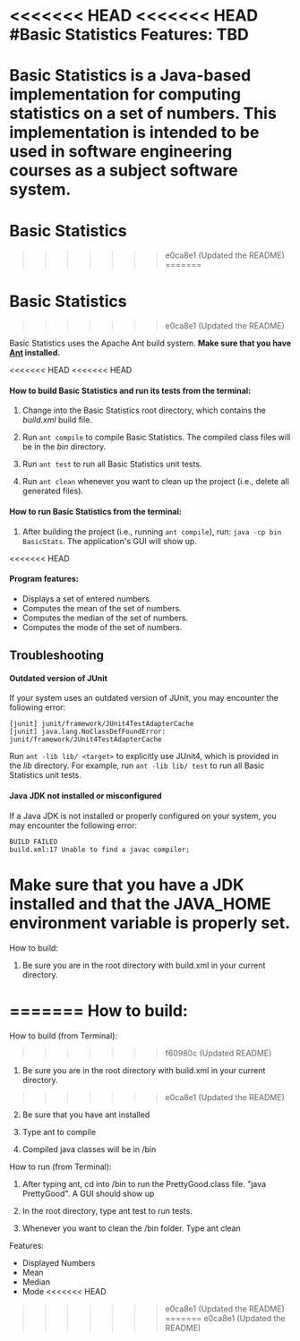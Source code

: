 <<<<<<< HEAD
<<<<<<< HEAD
#Basic Statistics
Features: TBD
=======
Basic Statistics is a Java-based implementation for computing statistics on a set of numbers.
This implementation is intended to be used in software engineering courses as
a subject software system.
=======
# Basic Statistics
>>>>>>> e0ca8e1 (Updated the README)
=======
# Basic Statistics
>>>>>>> e0ca8e1 (Updated the README)

Basic Statistics uses the Apache Ant build system. **Make sure that you have [Ant](https://ant.apache.org) installed.**

<<<<<<< HEAD
<<<<<<< HEAD
#### How to build Basic Statistics and run its tests from the terminal:

1. Change into the Basic Statistics root directory, which contains the *build.xml* build file.

2. Run `ant compile` to compile Basic Statistics. The compiled class files will be in the *bin* directory.

4. Run `ant test` to run all Basic Statistics unit tests.

5. Run `ant clean` whenever you want to clean up the project (i.e., delete all generated files).


#### How to run Basic Statistics from the terminal:

1. After building the project (i.e., running `ant compile`), run: `java -cp bin BasicStats`. The application's GUI will show up.


<<<<<<< HEAD
#### Program features:
* Displays a set of entered numbers.
* Computes the mean of the set of numbers.
* Computes the median of the set of numbers.
* Computes the mode of the set of numbers.


## Troubleshooting

#### Outdated version of JUnit

If your system uses an outdated version of JUnit, you may encounter the following error:
```
[junit] junit/framework/JUnit4TestAdapterCache
[junit] java.lang.NoClassDefFoundError: junit/framework/JUnit4TestAdapterCache
```
Run `ant -lib lib/ <target>` to explicitly use JUnit4, which is provided in the *lib* directory. For example, run `ant -lib lib/ test` to run all Basic Statistics unit tests.

#### Java JDK not installed or misconfigured
If a Java JDK is not installed or properly configured on your system, you may encounter the following error: 
```
BUILD FAILED
build.xml:17 Unable to find a javac compiler;
```
Make sure that you have a JDK installed and that the JAVA_HOME environment variable is properly set.
=======
How to build:

1. Be sure you are in the root directory with build.xml in your current directory.

=======
How to build:
=======
How to build (from Terminal):
>>>>>>> f60980c (Updated README)

1. Be sure you are in the root directory with build.xml in your current directory.

>>>>>>> e0ca8e1 (Updated the README)
2. Be sure that you have ant installed

3. Type ant to compile

4. Compiled java classes will be in /bin

How to run (from Terminal):

1. After typing ant, cd into /bin to run the PrettyGood.class file. "java PrettyGood". A GUI should show up

2. In the root directory, type ant test to run tests.

3. Whenever you want to clean the /bin folder. Type ant clean

Features:
* Displayed Numbers
* Mean
* Median
* Mode
<<<<<<< HEAD
>>>>>>> e0ca8e1 (Updated the README)
=======
>>>>>>> e0ca8e1 (Updated the README)
